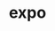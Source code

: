 ---
title: expo
description: >-
  Expo is a set of tools and services built around React Native and native platforms that help you develop, build and deploy iOS and Android apps from the same JavaScript/TypeScript codebase.  They have an open source platform and a set of commercial cloud application services built on top of it.  
opinion: >-
  It has the following strengths:
  
  - They have vetted libraries that are guaranteed to work with your product

  - They can handle the building and packaging lifecycles of native apps

  - They simplify the process to submit new builds to the appstore

  - They support "Over the air" deploymentss when no native changes are needed (Ex:  new labels, image changes within the app, etc.) therefore aoviding the submission to the app stores altogether

  - They have "Expo Go" which is an open-source client for testing React Native apps on Android and iOS devices without building anything locally.  It allows you to open up apps served through Expo CLI and run your projects faster when developing them.


  It has the following weaknesses:

  - It limits the choice of libraries as they have to be compatible with the expo framework (Developers can still open PRs on their open source code to add support for new libraries)

link: 
  - https://expo.dev/
ring: adopt
quadrant: platform
businessModel:
  - open-source
  - saas
projectIds:
  - attend
  - diana-health
---